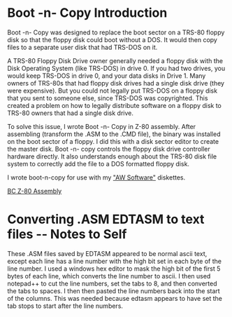 # Boot -n- Copy Introduction
Boot -n- Copy was designed to replace the boot sector on a TRS-80 floppy disk so that the floppy disk could boot without a DOS.  It would then copy files to a separate user disk that had TRS-DOS on it. 

A TRS-80 Floppy Disk Drive owner generally needed a floppy disk with the Disk Operating System (like TRS-DOS) in drive 0.  If you had two drives, you would keep TRS-DOS in drive 0, and your data disks in Drive 1.  Many owners of TRS-80s that had floppy disk drives had a single disk drive (they were expensive).   But you could not legally put TRS-DOS on a floppy disk that you sent to someone else, since TRS-DOS was copyrighted. This created a problem on how to legally distribute software on a floppy disk to TRS-80 owners that had a single disk drive.

To solve this issue, I wrote Boot -n- Copy in Z-80 assembly.  After assembling (transform the .ASM to the .CMD file), the binary was installed on the boot sector of a floppy.  I did this with a disk sector editor to create the master disk.   Boot -n- copy controls the floppy disk drive controller hardware directly.   It also understands enough about the TRS-80 disk file system to correctly add the file to a DOS formatted floppy disk.

I wrote boot-n-copy for use with my ["AW Software"](./../../awsoftware/readme.md) diskettes.

[BC Z-80 Assembly](bc.asm.txt)


# Converting .ASM EDTASM to text files -- Notes to Self
These .ASM files saved by EDTASM appeared to be normal ascii text, except each line has a line number with the high bit set in each byte of the line number.   I used a windows hex editor to mask the high bit of the first 5 bytes of each line, which converts the line number to ascii.  I then used notepad++ to cut the line numbers, set the tabs to 8, and then converted the tabs to spaces.  I then then pasted the line numbers back into the start of the columns.  This was needed because edtasm appears to have set the tab stops to start after the line numbers.  




